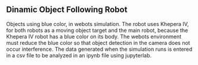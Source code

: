 ## Dinamic Object Following Robot


Objects using blue color, in webots simulation. The robot uses Khepera IV, for both robots as a moving object target and the main robot, because the Khepera IV robot has a blue color on its body. The webots environment must reduce the blue color so that object detection in the camera does not occur interference. The data generated when the simulation runs is entered in a csv file to be analyzed in an ipynb file using jupyterlab.
